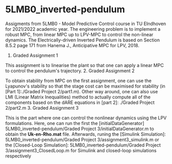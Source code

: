 # 5LMB0_inverted-pendulum
Assigments from 5LMB0 - Model Predictive Control course in TU EIndhoven for 2021/2022 academic year. The engineering problem is to implement a robust MPC, from linear MPC up to LPV-MPC to control the non-linear dynamics. The Electrically-driven Inverted Pendulum is based on Section 8.5.2 page 171 from Hanema J., Anticipative MPC for LPV, 2018. 

1. Graded Assignment 1

This assignment is to linearise the plant so that one can apply a linear MPC to control the pendulum's trajectory.
2. Graded Assignment 2

To obtain stability from MPC on the first assignment, one can use the Lyapunov's stability so that the stage cost can be maximised for stability (in [Part 1]:./Graded Project 2/part1.m). Other way around, one can also use LMI (Linear Matrix Inequalities) method to actually compute all of the components based on the dARE equations in [part 2]: ./Graded Project 2/part2.m 
3. Graded Assignment 3

This is the part where one can control the nonlinear dynamics using the LPV formulations. Here, one can run the first the [initialDataGenerator] 5LMB0_inverted-pendulum/Graded Project 3/initialDataGenerator.m to obtain the **Uk-en-Rho.mat** file. Afterwards, runing the [Simulink Simulation]: 5LMB0_inverted-pendulum/Graded Project 3/assignment3_simulink.m or the [Closed-Loop Simulation]: 5LMB0_inverted-pendulum/Graded Project 3/assignment3_ClosedLoop.m for Simulink and closed-loop simulations respectively
